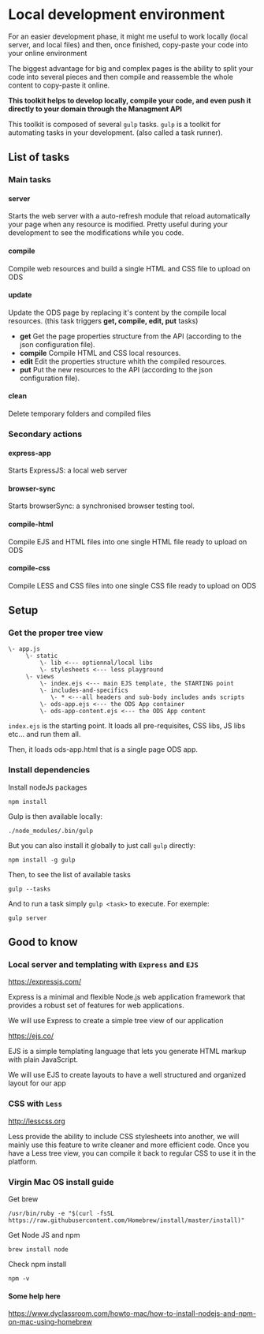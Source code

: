 # Local development environment

For an easier development phase, it might me useful to work locally (local server, and local files) and then, once finished, copy-paste your code into your online environment

The biggest advantage for big and complex pages is the ability to split your code into several pieces and then compile and reassemble the whole content to copy-paste it online.

**This toolkit helps to develop locally, compile your code, and even push it directly to your domain through the Managment API** 

This toolkit is composed of several `gulp` tasks. `gulp` is a toolkit for automating tasks in your development. (also called a task runner).

## List of tasks

### Main tasks

#### **server**

Starts the web server with a auto-refresh module that reload automatically your page when any resource is modified.
Pretty useful during your development to see the modifications while you code.

#### **compile**

Compile web resources and build a single HTML and CSS file to upload on ODS

#### **update**

Update the ODS page by replacing it's content by the compile local resources. 
(this task triggers **get, compile, edit, put** tasks)

* **get** Get the page properties structure from the API (according to the json configuration file).
* **compile** Compile HTML and CSS local resources.
* **edit** Edit the properties structure whith the compiled resources.
* **put** Put the new resources to the API (according to the json configuration file).


#### **clean**

Delete temporary folders and compiled files


### Secondary actions 

#### **express-app**

Starts ExpressJS: a local web server
 
#### **browser-sync**

Starts browserSync: a synchronised browser testing tool.

#### **compile-html**

Compile EJS and HTML files into one single HTML file ready to upload on ODS

#### **compile-css**

Compile LESS and CSS files into one single CSS file ready to upload on ODS




## Setup


### Get the proper tree view

```
\- app.js
     \- static
         \- lib <--- optionnal/local libs
         \- stylesheets <--- less playground
     \- views
         \- index.ejs <--- main EJS template, the STARTING point
         \- includes-and-specifics
            \- * <---all headers and sub-body includes ands scripts
         \- ods-app.ejs <--- the ODS App container
         \- ods-app-content.ejs <--- the ODS App content

```

`index.ejs` is the starting point.
It loads all pre-requisites, CSS libs, JS libs etc... and run them all.

Then, it loads ods-app.html that is a single page ODS app. 

### Install dependencies

Install nodeJs packages
```
npm install
```

Gulp is then available locally:
```
./node_modules/.bin/gulp
```

But you can also install it globally to just call `gulp` directly:
```
npm install -g gulp
```

Then, to see the list of available tasks
```
gulp --tasks 
```

And to run a task simply `gulp <task>` to execute. For exemple:
```
gulp server
```



## Good to know

### Local server and templating with `Express` and `EJS`

https://expressjs.com/

Express is a minimal and flexible Node.js web application framework that provides a robust set of features for web applications.

We will use Express to create a simple tree view of our application

https://ejs.co/

EJS is a simple templating language that lets you generate HTML markup with plain JavaScript.

We will use EJS to create layouts to have a well structured and organized layout for our app


### CSS with `Less`

http://lesscss.org

Less provide the ability to include CSS stylesheets into another, we will mainly use this feature to write cleaner and more efficient code.
Once you have a Less tree view, you can compile it back to regular CSS to use it in the platform.


### Virgin Mac OS install guide

Get brew 

```
/usr/bin/ruby -e "$(curl -fsSL https://raw.githubusercontent.com/Homebrew/install/master/install)"
```

Get Node JS and npm

```
brew install node
```

Check npm install

```
npm -v
```


#### Some help here 

https://www.dyclassroom.com/howto-mac/how-to-install-nodejs-and-npm-on-mac-using-homebrew